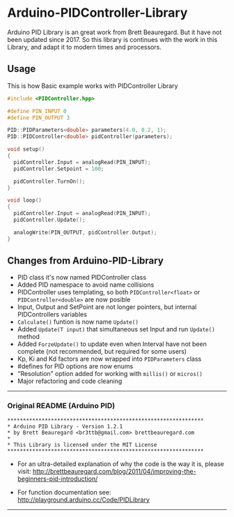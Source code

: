 # Arduino-PIDController-Library
Arduino PID Library is an great work from Brett Beauregard. But it have not been updated since 2017. So this library is continues with the work in this Library, and adapt it to modern times and processors.

## Usage
This is how Basic example works with PIDController Library

```c++
#include <PIDController.hpp>

#define PIN_INPUT 0
#define PIN_OUTPUT 3

PID::PIDParameters<double> parameters(4.0, 0.2, 1);
PID::PIDController<double> pidController(parameters);

void setup()
{
  pidController.Input = analogRead(PIN_INPUT);
  pidController.Setpoint = 100;

  pidController.TurnOn();
}

void loop()
{
  pidController.Input = analogRead(PIN_INPUT);
  pidController.Update();

  analogWrite(PIN_OUTPUT, pidController.Output);
}
```

## Changes from Arduino-PID-Library
- PID class it's now named PIDController class
- Added PID namespace to avoid name collisions
- PIDController uses templating, so both `PIDController<float>` or `PIDController<double>` are now posible
- Input, Output and SetPoint are not longer pointers, but internal PIDControllers variables
- `Calculate()` funtion is now name `Update()`
- Added `Update(T input)` that simultaneous set Input and run `Update()` method
- Added `ForzeUpdate()` to update even when Interval have not been complete (not recommended, but required for some users)
- Kp, Ki and Kd factors are now wrapped into `PIDParameters` class
- #defines for PID options are now enums
- "Resolution" option added for working with `millis()` or `micros()`
- Major refactoring and code cleaning


------

### Original README (Arduino PID)

```
***************************************************************
* Arduino PID Library - Version 1.2.1
* by Brett Beauregard <br3ttb@gmail.com> brettbeauregard.com
*
* This Library is licensed under the MIT License
***************************************************************
```

 - For an ultra-detailed explanation of why the code is the way it is, please visit:
   http://brettbeauregard.com/blog/2011/04/improving-the-beginners-pid-introduction/

 - For function documentation see:  http://playground.arduino.cc/Code/PIDLibrary

------
